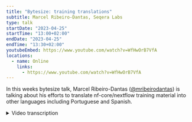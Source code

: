 ```yaml
---
title: "Bytesize: training translations"
subtitle: Marcel Ribeiro-Dantas, Seqera Labs
type: talk
startDate: "2023-04-25"
startTime: "13:00+02:00"
endDate: "2023-04-25"
endTime: "13:30+02:00"
youtubeEmbed: https://www.youtube.com/watch?v=WfHwOrB7VfA
locations:
  - name: Online
    links:
      - https://www.youtube.com/watch?v=WfHwOrB7VfA
---
```


In this weeks bytesize talk, Marcel Ribeiro-Dantas ([@mribeirodantas](https://github.com/mribeirodantas)) is talking about his efforts to translate nf-core/nextflow training material into other languages including Portuguese and Spanish.

<details markdown="1"><summary>Video transcription</summary>
**Note: The content has been edited for reader-friendliness**

[0:01](https://www.youtube.com/watch?v=WfHwOrB7VfA&t=1)
Hello everyone to today's bytesize. I'm very glad that Marcel could make it and he is going to talk about his work on translating nf-core and Nextflow training material. The stage is yours.

[0:18](https://www.youtube.com/watch?v=WfHwOrB7VfA&t=18)
Hello everyone. Thanks Franziska and everyone else for having me. It's great to be here. It's great to be able to contribute to the bytesize initiative. Today I'm going to talk mostly about translating training material, but I'm going to also mention other efforts related to localization, translating content on Nextflow and nf-core, right? My name is Marcel. I'm a developer advocate at Seqera Labs for Nextflow and nf-core. You can reach me on Twitter, on GitHub with `mribeirodantas` as my handle. The first thing that we're going to talk today is "what is localization?", which is translated content to be able to have content that people from different languages can be able to understand and contribute.

[1:12](https://www.youtube.com/watch?v=WfHwOrB7VfA&t=72)
At some point, a lot of people reached out to me, Phil and Chris and other people asking for translated content, asking for an easier way for people who doesn't feel so confident in English to be able to contribute and to follow nf-core and Nextflow. At some point it became really clear to us that we had to start working with that, to try to find something that could help these people. Make them more comfortable and confident to learn Nextflow, to be able to contribute, to discuss. It became clear that we had to do something, but then where to start? What should we translate? When? How? A lot of people, they start showing up to contribute during the mentorship. I think two or three people, they mentioned they wanted to help translating content, giving talks in their native language, where they live.

[2:08](https://www.youtube.com/watch?v=WfHwOrB7VfA&t=128)
Some people suggested to translate the documentation. Some people suggested other things. A lot of ideas came up. We knew we had to do something, but then it was important to be smart about the way we would do that. I mean, we are not too many people. Even though a lot of people showed up to contribute, it would still be like 6, 7, 8, 10 people. Not a lot of people. We have a huge amount of documentation, a huge amount of content. We had to be smart about how to use these people to be able to translate content. The original idea of translating documentation was risky because the documentation is not only very large. It's also very often changed. Even if we managed to translate everything, like all the documentation of Nextflow and nf-core, the chance that that would be outdated was very high. In a few days, probably, the documentation would already be different in English. We would have to translate it into another language. Even though we have some paid contributors like me or Chris and Phil... For Portuguese, it would be fine, because it could be watched from very close. But if you're talking about Hindi or some other language that we don't have anyone in the team that are fluent, it would be very hard to make sure it would be updated. The risk of having outdated material was very high because it could give a totally different impression to the community that maybe we don't value the translation, we don't value the organization, we don't care about them. It was very risky to translate something that would be good now, but then it would be very bad in a few days or weeks or months.

[3:55](https://www.youtube.com/watch?v=WfHwOrB7VfA&t=235)
Where to start? The idea that came up was to translate training material because they're much more stable, they don't change as often, and they're not that long. Also they're easier to translate because they are informal language, you're explaining something. Sometimes the documentation is very straight, and unless you know very much about the technology you don't feel so confident about changing that. For the training material, it's more welcoming for newcomers to contribute, it doesn't change as often, and it's not as long as the documentation. In the end our cost-benefit analysis convinced us that indeed the training material was the best place to start with the translation.

[4:39](https://www.youtube.com/watch?v=WfHwOrB7VfA&t=279)
At the beginning, the main training material that we had in general was the training.seqera.io website. It was originally written and maintained by Seqera Labs. It uses ASCII doc technology, which was okay, but there are several limitations, several issues we wanted to overcome, it was very tricky on ASCII doc. At some point, very recently, someone showed us material for MKdocs and that we should use Markdown, we were using a lot of parts of the community, and he made a huge effort to convert everything to material for MKdocs. Then other people joined, and we were able to convert the whole training content to this new technology that was much easier to change, much more powerful, and much more beautiful. Now we've been using material for MKdocs, we decided to convert the training material to a more community effort. It's now hosted at training.nextflow.io, even though the original content was created by Seqera Labs, it was donated to the community, it belongs to the community, it's maintained by community, it's much easier for the community to contribute, much faster, much easier.

[6:06](https://www.youtube.com/watch?v=WfHwOrB7VfA&t=366)
We have indeed a lot of people that contributed compared to the past, and by having this new format and this new domain with new people, with new technology, it was exactly the time where this opportunity for localization came up, because a lot of people wanted to contribute around the same time we were doing this conversion. Then we were able to find this plugin called mkdocs-static-i18n, so internalization, which makes it very easy, once it's set up, it's very easy to maintain and contribute different versions of the content in another language. That's how we have now the training material. It's hosted at training.nextflow.io, it's very similar to the original content that we had before in training.seqera.io, but it's more beautiful, it's better organized, and it's been improved a lot in the past two or three months. Of course, now we have it in other languages also.

[7:04](https://www.youtube.com/watch?v=WfHwOrB7VfA&t=424)
Once we set it up, we were able to write this, TRANSLATING.md file in the GitHub repository, explaining how you can contribute, the contributing model that we have. It's obvious for people who are already experienced with GitHub, but for people who are not, it's very important to have it very clear. After all, a lot of times people that contribute to content, to translation, to documentation, they're not very skilled with GitHub. We made sure that it was very clear how to do that on the TRANSLATING.md file. You make a fork of the GitHub repository, the training material of the GitHub repository, you work on your local copy on your fork, you check the mkdocs.yaml file to see if the language that you want to contribute is already set up there. It's very easy, you will see that soon. Then you go to the file, the original file that you have, which is in English, you just duplicate it, add the language code of your language that you can check in the link that is shown in this TRANSLATING.md. Once you've done that, you just change the new file, the filename.pt, for example, .md. You keep changing it, and in the end you just open a pull request to change that. Same thing for image files or any other type of file. You just add the language code and everything else is going to be taken care of by this plugin. You're free to tag all the contributors with the add symbol to request a review. Pull requests, they need at least a review before they are merged. There's an important note at the end, I'm going to talk about it in the next slide so it's clear to you. Let's just skip that for now.

[8:56](https://www.youtube.com/watch?v=WfHwOrB7VfA&t=536)
Here's one example of the first contribution that was done in Spanish. As you can see in the bottom here, the mkdocs.yaml file, it's just a matter of... tthe image is a bit larger than the screen... you put your language code at some point below languages, you give a name to your language, and the code is here. That's what you do, and you create a file .decode, and you can just put the content at the place where the English content were.

[9:31](https://www.youtube.com/watch?v=WfHwOrB7VfA&t=571)
This is the graph of contribution that we had for the whole history of the training material. It's very old, right, so it goes even, I think, over two years ago. At some point there were some small changes, as you can see here, September in 2021, and so on. In around April, 2022, you see there was some change here. I think this was right when Chris was hired, Chris Hakkaard. One of the first things he did... no, maybe I think it was around... I think Chris joined in June. In July and June, Chris and I started working on that, mostly Chris, because I hadn't joined Seqera yet. I was doing some contributions as part of your effort. Then in October, I was already in Seqera, I joined at the end of July, I started contributing a lot. There was a lot of contribution around the end of the year, close to the training that we had. We had a nf-core training in October 2022. It was a lot of work to make sure that the training material was better at this time. Sorry, sorry, sorry. I was in the wrong year. It was here. It makes more sense now. Here, you see in July, there was a lot of contributions, but this was mostly Chris, then I. I think the other Chris also contributed a bit, and Phil also. But you see this huge help here, this huge amount of contributions was mostly by one, two, three people maybe. It was really like a lot of stuff that was easy to fix, like typos, and very easy to fix, and very few people working on that. Even though it looks like a lot of contributions, for the community size, not a lot, because it's employees of Seqera, it was a Seqera content, low hanging fruits, let's say. Even though it looks nice, we had lots of contributions here, it was just like payed people to do that, very few people, and so on. It was October before training, and during training, and then we have this year now. You see, it's a lot of contributions for a longer period, and a lot of people involved, and most people were volunteers.

[11:50](https://www.youtube.com/watch?v=WfHwOrB7VfA&t=710)
But this is the thing I like, this is the real community appearing, in my opinion. As you can see now, we have over 20 contributors, over 20 people who have contributed to this repository, which is training material. We have people who have worked or work at Seqera, but we have lots of people who have no ties to Seqera, people like Yara from Brazil, João from Brazil. You have, I forgot the name of this researcher, he's from South Africa, but you can see the other contributors, you have people from all over the world. You have Anabella from Argentina, you have Pablo from Spain, you have people from all over the world that contributed in this period for the improving of the material, but also through this translation. I really like this chart, because it shows that for a long time we've been working on the training material, but ever since it became a community material, and we open up this opportunity for localization, a lot of people came to help. It's just amazing to see how many people have been using this training material in other languages, and commented, and shared, and did local trainings, and all these things. It's very nice to see that it's being used. Not only that it's very nice, that it brought a lot of people to work together, but also that a lot of people are using it and enjoying it.

[13:11](https://www.youtube.com/watch?v=WfHwOrB7VfA&t=791)
The current status that we have is that the English content is a very nice quality, because it's been improved a lot, a lot of people have delved into the English content to make sure everything is working. Multiple trainings have occurred, so everything is working, everything is fine. We were able to translate the whole training material to Portuguese, and it's up to date. It's translated, and it matches the English version 100%. For the French version, it's about 30% translated, and the part that is translated is up to date. In Spanish, it's about 2% and up to date, but actually there are some pull requests that are being reviewed, so the number is actually higher.

[13:52](https://www.youtube.com/watch?v=WfHwOrB7VfA&t=832)
How do we know that? 100%, 100% is easy, right, because it's everything. But how do we know the 2%, the 30%, how do we track that? So there's a technology called `GitLocalize` that's very interesting. GitLocalize, it watches a GitHub repository, and it watches the files that match a glob that you define, and it pays attention to when they are updated and when the original files are updated. The debugging.md for the debugging section of the training material, then you have debugging.pt.md for the Portuguese translation, debugging.fr.md for the French translation, debugging.es.md for the Spanish translation, and so on. By watching that very closely, every time you change the original English file, and in all the languages the equivalent file doesn't change, GitLocalize will show this is incomplete. Now it's only 99% or 98% translated, and it watches what is called segments, so that very small parts of the file are being taken care of to make sure that you know where it was changed. By using that, we can watch very closely these tables of every language, we can have editors and moderators for every language, it's a very powerful tool and it's free in the plan that we have. The way they make money is by providing this bridge between software developers and professional translators. In this case, we translated it ourselves, but if we needed translation services, that's how they make money.

[15:34](https://www.youtube.com/watch?v=WfHwOrB7VfA&t=934)
We have an issue right now with GitLocalize because the way that it was originally made, that you use the platform to translate this, it has an integration with GitHub, and then you open up a request from the GitLocalize platform, and it's going to open in the GitHub repository. We don't do that because it breaks the markdown code for materials for markdown that we're using, so we have this limitation. We have been talking to them to make sure this is going to work better in the near future. They are very responsive, we are working on that, but so far because of that, sometimes we have some weird things like the 101% here and saying that it's incomplete, even though it's not. It's a very good tool to watch and manage this translation effort, but it's still not perfect for our need, so we've been in close contact with them to make sure it's going to be more tailored for our situation, and I believe it's going to be soon because they're very responsive, they really want to help, it's very nice.

[16:32](https://www.youtube.com/watch?v=WfHwOrB7VfA&t=992)
One thing we also did was to create a project board on GitHub, to make sure it was easy to manage everything. As you can imagine, weeks before the training material, we had so many different things we want to change and improve and test, and then we have people that want to contribute with Spanish and French and Portuguese and fix things in English. I was in charge of this initiative for translation, so I made sure that everything was organized and easy to reach and understand who was doing what. I created this project board to be able to organize everything, and it was a very good initiative. If you haven't used GitHub, but it was before, and I think it's a good thing to use to make sure that you know what's ready to review, what's been done, and using tags and using labels, and who's assigned to what, so I think it was a good experience.

[17:24](https://www.youtube.com/watch?v=WfHwOrB7VfA&t=1044)
It was not only written material. We had the nf-core training in March now, the last one, and for the first time ever, we had a training delivered in multiple languages at the same time. We had English, as always, that was done by Chris Hakkaard. We had a Portuguese version that was done by me. We had a Spanish version that was done by Júlia Mir Pedrol and Gisela Gabernet. We had the French version given by Maxime Garcia, and the Hindi version given by Abhinav Sharma. This is not only interesting and very amazing, in my opinion, because it was done in multiple languages, but also this was the most complete training that nf-core has ever done. Basically, the full training material right now, which is very long, we gave it from the very beginning to the end, plus a significant part of the nf-core documentation. It was a four-day, two-hour each session, very complete, in a very nice rhythm in my opinion, mostly because it's on YouTube, so you can just change the speed or pause if you want. In my opinion, it was a very nice training, very nice content. All these guys, they made amazing, it was very nice to watch some of their talks, it was very nice. I was very happy at the end that we were able to conduct this effort to have it in multiple languages, and I already saw that a lot of people were very happy about it, using it. Obviously, most people are going to watch in English, be them native speakers of English or not, just because it's more, I mean, you just go to the English, you don't even know they're in other languages. But some people watch in the other languages, it was clear that a lot of people were able to benefit from the training, and otherwise they wouldn't be because they are not so confident in English, they are shy, they don't feel confident, they just would rather watch it in a different language. Now we have it.

[19:24](https://www.youtube.com/watch?v=WfHwOrB7VfA&t=1164)
It's not all the languages, of course, but a lot of languages that are very common around our community. We also had another effort, which was the regional Latin America channel on the Nextflow and nf-core Slack. A lot of people from Latin America requested for a long time, a place to be able to speak in Portuguese and Spanish, and to try to grow the community like, as you probably know, in North America in Europe, the Nextflow and nf-core community is huge, it's very large. But if you go to other places, like Middle East, Africa, Asia and Pacific and Latin America and the Caribbean, the community is much smaller. The Latin American community specifically, it was growing on Slack compared to the other ones, but people were still a bit disconnected and some people started to ask for a channel where they would be more comfortable to speak in Portuguese or Spanish or to ask more beginner questions, let's say, and at some point we got some requests, we decided, okay, let's try this out. Now we have this channel, which is communicating between the two Slacks. You just have to be one to be able to participate in this channel and comment and read content. We had seen a lot of initiatives there. I mean, the translation mostly started there, the translation initiative. It was very nice to see this happening. That's it. I welcome any question you may have about nf-core or anything else. You can contribute in this first link, which is the GitHub repository of the training material. You're welcome to join the Nextflow or the nf-core Slacks and these two next links, and I'm also open for any type of contact in my email. Thanks for having me and thanks for paying attention.

[21:12](https://www.youtube.com/watch?v=WfHwOrB7VfA&t=1272)
(host) Thank you very much. Really thank you for this impressive work. I think this will help a lot to get some people in the nf-core boat that would otherwise not have dared.

(speaker) Definitely. Yeah.

(host) Do we have any questions from from the audience? It doesn't seem to be the case, then I would like to thank you again, and I would like to thank the audience for listening in. As usual, I also would like to thank the Chan Zuckerberg Initiative for funding our talks and also actually this translation efforts are part funded by the Chan Zuckerberg Initiative. Thank you very much.

(Speaker) Thank you. Have a nice day, everyone.
